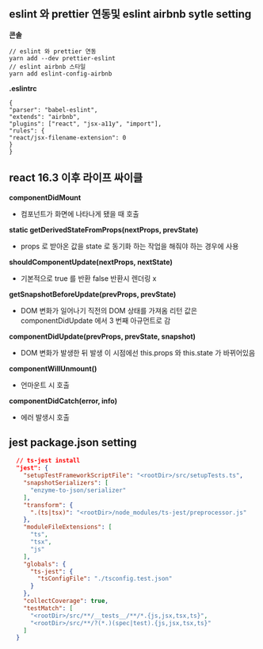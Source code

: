 ## eslint 와 prettier 연동및 eslint airbnb sytle setting

**콘솔**

```
// eslint 와 prettier 연동
yarn add --dev prettier-eslint
// eslint airbnb 스타일
yarn add eslint-config-airbnb

```

**.eslintrc**

```
{
"parser": "babel-eslint",
"extends": "airbnb",
"plugins": ["react", "jsx-a11y", "import"],
"rules": {
"react/jsx-filename-extension": 0
}
}
```

## react 16.3 이후 라이프 싸이클

**componentDidMount**

- 컴포넌트가 화면에 나타나게 됐을 때 호출

**static getDerivedStateFromProps(nextProps, prevState)**

- props 로 받아온 값을 state 로 동기화 하는 작업을 해줘야 하는 경우에 사용

**shouldComponentUpdate(nextProps, nextState)**

- 기본적으로 true 를 반환 false 반환시 렌더링 x

**getSnapshotBeforeUpdate(prevProps, prevState)**

- DOM 변화가 일어나기 직전의 DOM 상태를 가져옴 리턴 값은 componentDidUpdate 에서 3 번째 아규먼트로 감

**componentDidUpdate(prevProps, prevState, snapshot)**

- DOM 변화가 발생한 뒤 발생 이 시점에선 this.props 와 this.state 가 바뀌어있음

**componentWillUnmount()**

- 언마운트 시 호출

**componentDidCatch(error, info)**

- 에러 발생시 호출

## jest package.json setting

```json
  // ts-jest install
  "jest": {
    "setupTestFrameworkScriptFile": "<rootDir>/src/setupTests.ts",
    "snapshotSerializers": [
      "enzyme-to-json/serializer"
    ],
    "transform": {
      ".(ts|tsx)": "<rootDir>/node_modules/ts-jest/preprocessor.js"
    },
    "moduleFileExtensions": [
      "ts",
      "tsx",
      "js"
    ],
    "globals": {
      "ts-jest": {
        "tsConfigFile": "./tsconfig.test.json"
      }
    },
    "collectCoverage": true,
    "testMatch": [
      "<rootDir>/src/**/__tests__/**/*.{js,jsx,tsx,ts}",
      "<rootDir>/src/**/?(*.)(spec|test).{js,jsx,tsx,ts}"
    ]
  }
```
